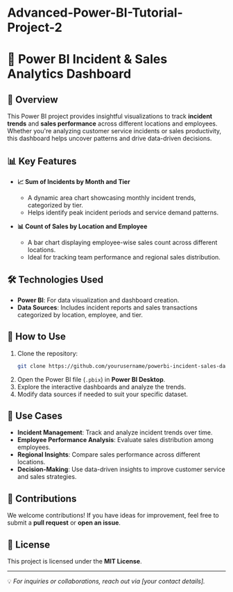 # Advanced-Power-BI-Tutorial-Project-2
# 🚀 Power BI Incident & Sales Analytics Dashboard  

## 📌 Overview  
This Power BI project provides insightful visualizations to track **incident trends** and **sales performance** across different locations and employees. Whether you're analyzing customer service incidents or sales productivity, this dashboard helps uncover patterns and drive data-driven decisions.  

## 📊 Key Features  
- **📈 Sum of Incidents by Month and Tier**  
  - A dynamic area chart showcasing monthly incident trends, categorized by tier.  
  - Helps identify peak incident periods and service demand patterns.  

- **📊 Count of Sales by Location and Employee**  
  - A bar chart displaying employee-wise sales count across different locations.  
  - Ideal for tracking team performance and regional sales distribution.  

## 🛠️ Technologies Used  
- **Power BI**: For data visualization and dashboard creation.  
- **Data Sources**: Includes incident reports and sales transactions categorized by location, employee, and tier.  

## 🚀 How to Use  
1. Clone the repository:  
   ```sh
   git clone https://github.com/yourusername/powerbi-incident-sales-dashboard.git
   ```  
2. Open the Power BI file (`.pbix`) in **Power BI Desktop**.  
3. Explore the interactive dashboards and analyze the trends.  
4. Modify data sources if needed to suit your specific dataset.  

## 🎯 Use Cases  
- **Incident Management**: Track and analyze incident trends over time.  
- **Employee Performance Analysis**: Evaluate sales distribution among employees.  
- **Regional Insights**: Compare sales performance across different locations.  
- **Decision-Making**: Use data-driven insights to improve customer service and sales strategies.  

## 🤝 Contributions  
We welcome contributions! If you have ideas for improvement, feel free to submit a **pull request** or **open an issue**.  

## 📜 License  
This project is licensed under the **MIT License**.  

---

💡 *For inquiries or collaborations, reach out via [your contact details].*  
